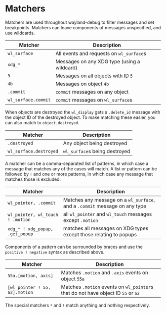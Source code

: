 # Matchers

Matchers are used throughout wayland-debug to filter messages and set breakpoints. Matchers can leave components of messages unspecified, and use wildcards.

| Matcher               | Description |
| ---                   | --- |
| `wl_surface`          | All events and requests on `wl_surface`s |
| `xdg_*`               | Messages on any XDG type (using a wildcard) |
| `5`                   | Messages on all objects with ID `5` |
| `4b`                  | Messages on object `4b` |
| `.commit`             | `commit` messages on any object |
| `wl_surface.commit`   | `commit` messages on `wl_surface`s |

When objects are destroyed the `wl_display` gets a `.delete_id` message with the object ID of the destroyed object. To make matching these easier, you can also match to `object.destroyed`.

| Matcher                   | Description |
| ---                       | --- |
| `.destroyed`              | Any object being destroyed |
| `wl_surface.destroyed`    | `wl_surface`s being destroyed |

A matcher can be a comma-separated list of patterns, in which case a message that matches any of the cases will match. A list or pattern can be followed by `!` and one or more patterns, in which case any message that matches those is excluded.

| Matcher                           | Description |
| ---                               | --- |
| `wl_pointer, .commit`             | Matches any message on a `wl_surface`, and a `.commit` message on any type |
| `wl_pointer, wl_touch ! .motion ` | all `wl_pointer` and `wl_touch` messages except `.motion` |
| `xdg_* ! xdg_popup, .get_popup`   | matches all messages on XDG types except those relating to popups |

Components of a pattern can be surrounded by braces and use the `positive ! negative` syntax as described above.

| Matcher                           | Description |
| ---                               | --- |
| `55a.[motion, axis]`              | Matches `.motion` and `.axis` events on object `55a` |
| `[wl_pointer ! 55, 62].motion`    | Matches `.motion` events on `wl_pointer`s that do not have object ID `55` or `62` |

The special matchers `*` and `!` match anything and nothing respectively.
